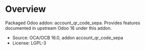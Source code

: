 # Overview

Packaged Odoo addon: account_qr_code_sepa. Provides features documented in upstream Odoo 16 under this addon.

- Source: OCA/OCB 16.0, addon account_qr_code_sepa
- License: LGPL-3
